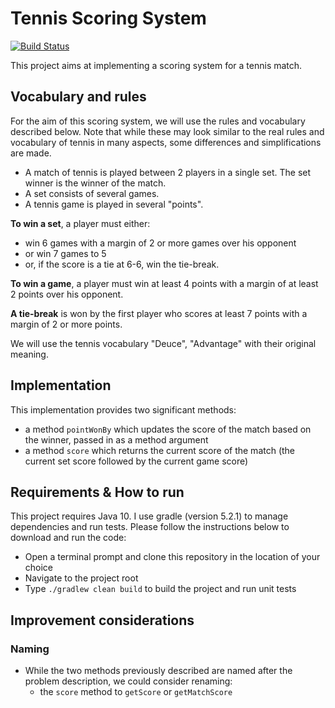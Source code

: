 # Tennis Scoring System

[![Build Status](https://travis-ci.com/ceven/TennisScoring.svg?branch=master)](https://travis-ci.com/ceven/TennisScoring)

This project aims at implementing a scoring system for a tennis match.

## Vocabulary and rules

For the aim of this scoring system, we will use the rules and vocabulary described below. Note that while these may look similar to the real rules and vocabulary of tennis in many aspects, some differences and simplifications are made.
 - A match of tennis is played between 2 players in a single set. The set winner is the winner of the match.
 - A set consists of several games.
 - A tennis game is played in several "points".
 
 **To win a set**, a player must either:
  - win 6 games with a margin of 2 or more games over his opponent
  - or win 7 games to 5
  - or, if the score is a tie at 6-6, win the tie-break.
  
 **To win a game**, a player must win at least 4 points with a margin of at least 2 points over his opponent.
 
 **A tie-break** is won by the first player who scores at least 7 points with a margin of 2 or more points.
 
 We will use the tennis vocabulary "Deuce", "Advantage" with their original meaning.
 
 ## Implementation
 
This implementation provides two significant methods:
 - a method `pointWonBy` which updates the score of the match based on the winner, passed in as a method argument
 - a method `score` which returns the current score of the match (the current set score followed by the current game score)
 
 ## Requirements & How to run
 
 
This project requires Java 10. I use gradle (version 5.2.1) to manage dependencies and run tests. Please follow the instructions below to download and run the code:

 - Open a terminal prompt and clone this repository in the location of your choice
 - Navigate to the project root
 - Type `./gradlew clean build` to build the project and run unit tests
 
 
 ## Improvement considerations
 
 ### Naming
 
 - While the two methods previously described are named after the problem description, we could consider renaming:
    - the `score` method to `getScore` or `getMatchScore`
